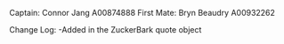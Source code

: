 Captain: Connor Jang A00874888
First Mate: Bryn Beaudry A00932262

Change Log:
-Added in the ZuckerBark quote object
